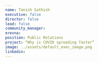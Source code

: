 ```yaml
---
name: Tanish Sathish
executive: false
director: false
lead: false
community_manager: 
erevna:  
position: Public Relations
project: “Why is COVID spreading faster”
image: ../assets/default_exec_image.png
linkedin: 
---
```

